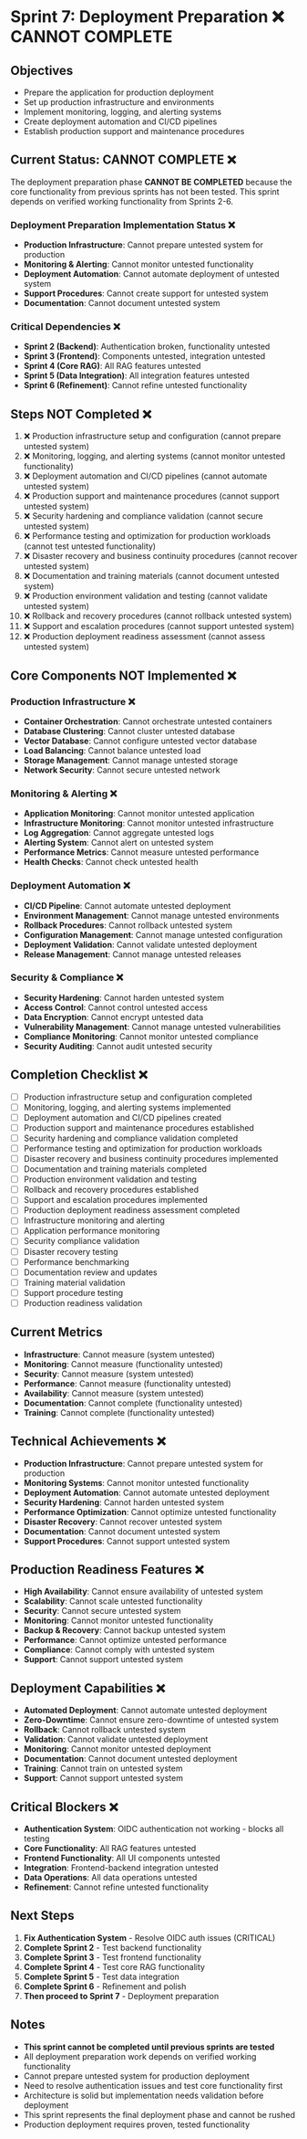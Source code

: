 # Sprint 7: Deployment Preparation ❌ CANNOT COMPLETE

## Objectives
- Prepare the application for production deployment
- Set up production infrastructure and environments
- Implement monitoring, logging, and alerting systems
- Create deployment automation and CI/CD pipelines
- Establish production support and maintenance procedures

## Current Status: CANNOT COMPLETE ❌

The deployment preparation phase **CANNOT BE COMPLETED** because the core functionality from previous sprints has not been tested. This sprint depends on verified working functionality from Sprints 2-6.

### Deployment Preparation Implementation Status ❌
- **Production Infrastructure**: Cannot prepare untested system for production
- **Monitoring & Alerting**: Cannot monitor untested functionality
- **Deployment Automation**: Cannot automate deployment of untested system
- **Support Procedures**: Cannot create support for untested system
- **Documentation**: Cannot document untested system

### Critical Dependencies ❌
- **Sprint 2 (Backend)**: Authentication broken, functionality untested
- **Sprint 3 (Frontend)**: Components untested, integration untested
- **Sprint 4 (Core RAG)**: All RAG features untested
- **Sprint 5 (Data Integration)**: All integration features untested
- **Sprint 6 (Refinement)**: Cannot refine untested functionality

## Steps NOT Completed ❌

1. ❌ Production infrastructure setup and configuration (cannot prepare untested system)
2. ❌ Monitoring, logging, and alerting systems (cannot monitor untested functionality)
3. ❌ Deployment automation and CI/CD pipelines (cannot automate untested system)
4. ❌ Production support and maintenance procedures (cannot support untested system)
5. ❌ Security hardening and compliance validation (cannot secure untested system)
6. ❌ Performance testing and optimization for production workloads (cannot test untested functionality)
7. ❌ Disaster recovery and business continuity procedures (cannot recover untested system)
8. ❌ Documentation and training materials (cannot document untested system)
9. ❌ Production environment validation and testing (cannot validate untested system)
10. ❌ Rollback and recovery procedures (cannot rollback untested system)
11. ❌ Support and escalation procedures (cannot support untested system)
12. ❌ Production deployment readiness assessment (cannot assess untested system)

## Core Components NOT Implemented ❌

### Production Infrastructure ❌
- **Container Orchestration**: Cannot orchestrate untested containers
- **Database Clustering**: Cannot cluster untested database
- **Vector Database**: Cannot configure untested vector database
- **Load Balancing**: Cannot balance untested load
- **Storage Management**: Cannot manage untested storage
- **Network Security**: Cannot secure untested network

### Monitoring & Alerting ❌
- **Application Monitoring**: Cannot monitor untested application
- **Infrastructure Monitoring**: Cannot monitor untested infrastructure
- **Log Aggregation**: Cannot aggregate untested logs
- **Alerting System**: Cannot alert on untested system
- **Performance Metrics**: Cannot measure untested performance
- **Health Checks**: Cannot check untested health

### Deployment Automation ❌
- **CI/CD Pipeline**: Cannot automate untested deployment
- **Environment Management**: Cannot manage untested environments
- **Rollback Procedures**: Cannot rollback untested system
- **Configuration Management**: Cannot manage untested configuration
- **Deployment Validation**: Cannot validate untested deployment
- **Release Management**: Cannot manage untested releases

### Security & Compliance ❌
- **Security Hardening**: Cannot harden untested system
- **Access Control**: Cannot control untested access
- **Data Encryption**: Cannot encrypt untested data
- **Vulnerability Management**: Cannot manage untested vulnerabilities
- **Compliance Monitoring**: Cannot monitor untested compliance
- **Security Auditing**: Cannot audit untested security

## Completion Checklist ❌
- [ ] Production infrastructure setup and configuration completed
- [ ] Monitoring, logging, and alerting systems implemented
- [ ] Deployment automation and CI/CD pipelines created
- [ ] Production support and maintenance procedures established
- [ ] Security hardening and compliance validation completed
- [ ] Performance testing and optimization for production workloads
- [ ] Disaster recovery and business continuity procedures implemented
- [ ] Documentation and training materials completed
- [ ] Production environment validation and testing
- [ ] Rollback and recovery procedures established
- [ ] Support and escalation procedures implemented
- [ ] Production deployment readiness assessment completed
- [ ] Infrastructure monitoring and alerting
- [ ] Application performance monitoring
- [ ] Security compliance validation
- [ ] Disaster recovery testing
- [ ] Performance benchmarking
- [ ] Documentation review and updates
- [ ] Training material validation
- [ ] Support procedure testing
- [ ] Production readiness validation

## Current Metrics
- **Infrastructure**: Cannot measure (system untested)
- **Monitoring**: Cannot measure (functionality untested)
- **Security**: Cannot measure (system untested)
- **Performance**: Cannot measure (functionality untested)
- **Availability**: Cannot measure (system untested)
- **Documentation**: Cannot complete (functionality untested)
- **Training**: Cannot complete (functionality untested)

## Technical Achievements ❌
- **Production Infrastructure**: Cannot prepare untested system for production
- **Monitoring Systems**: Cannot monitor untested functionality
- **Deployment Automation**: Cannot automate untested deployment
- **Security Hardening**: Cannot harden untested system
- **Performance Optimization**: Cannot optimize untested functionality
- **Disaster Recovery**: Cannot recover untested system
- **Documentation**: Cannot document untested system
- **Support Procedures**: Cannot support untested system

## Production Readiness Features ❌
- **High Availability**: Cannot ensure availability of untested system
- **Scalability**: Cannot scale untested functionality
- **Security**: Cannot secure untested system
- **Monitoring**: Cannot monitor untested functionality
- **Backup & Recovery**: Cannot backup untested system
- **Performance**: Cannot optimize untested performance
- **Compliance**: Cannot comply with untested system
- **Support**: Cannot support untested system

## Deployment Capabilities ❌
- **Automated Deployment**: Cannot automate untested deployment
- **Zero-Downtime**: Cannot ensure zero-downtime of untested system
- **Rollback**: Cannot rollback untested system
- **Validation**: Cannot validate untested deployment
- **Monitoring**: Cannot monitor untested deployment
- **Documentation**: Cannot document untested deployment
- **Training**: Cannot train on untested system
- **Support**: Cannot support untested system

## Critical Blockers ❌
- **Authentication System**: OIDC authentication not working - blocks all testing
- **Core Functionality**: All RAG features untested
- **Frontend Functionality**: All UI components untested
- **Integration**: Frontend-backend integration untested
- **Data Operations**: All data operations untested
- **Refinement**: Cannot refine untested functionality

## Next Steps
1. **Fix Authentication System** - Resolve OIDC auth issues (CRITICAL)
2. **Complete Sprint 2** - Test backend functionality
3. **Complete Sprint 3** - Test frontend functionality
4. **Complete Sprint 4** - Test core RAG functionality
5. **Complete Sprint 5** - Test data integration
6. **Complete Sprint 6** - Refinement and polish
7. **Then proceed to Sprint 7** - Deployment preparation

## Notes
- **This sprint cannot be completed until previous sprints are tested**
- All deployment preparation work depends on verified working functionality
- Cannot prepare untested system for production deployment
- Need to resolve authentication issues and test core functionality first
- Architecture is solid but implementation needs validation before deployment
- This sprint represents the final deployment phase and cannot be rushed
- Production deployment requires proven, tested functionality
